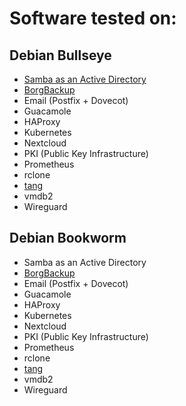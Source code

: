 # Software tested on:

## Debian Bullseye
- [Samba as an Active Directory](debian/bullseye/active-directory/software.md)
- [BorgBackup](debian/bullseye/borgbackup/software.md)
- Email (Postfix + Dovecot)
- Guacamole
- HAProxy
- Kubernetes
- Nextcloud
- PKI (Public Key Infrastructure)
- Prometheus
- rclone
- [tang](debian/bullseye/tang/software.md)
- vmdb2
- Wireguard

## Debian Bookworm
- Samba as an Active Directory
- [BorgBackup](debian/bookworm/borgbackup/software.md)
- Email (Postfix + Dovecot)
- Guacamole
- HAProxy
- Kubernetes
- Nextcloud
- PKI (Public Key Infrastructure)
- Prometheus
- rclone
- [tang](debian/bookworm/tang/software.md)
- vmdb2
- Wireguard